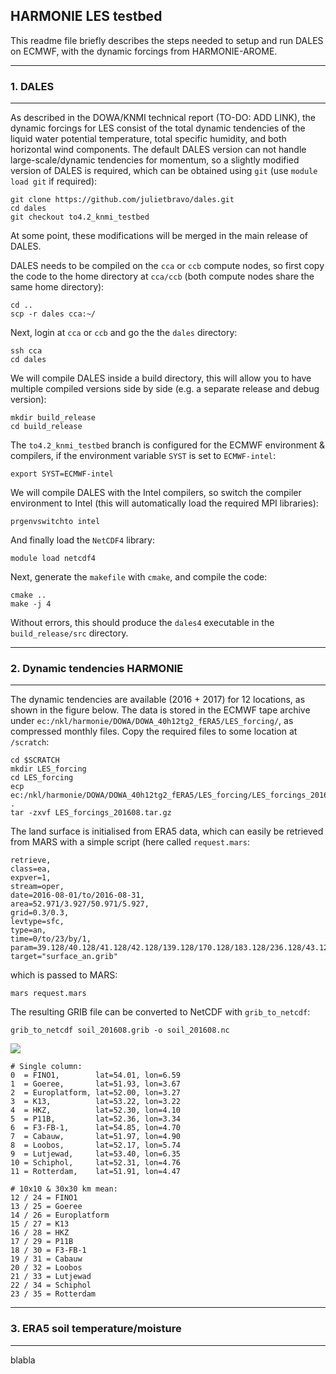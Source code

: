 ## HARMONIE LES testbed
This readme file briefly describes the steps needed to setup and run DALES on ECMWF, with the dynamic forcings from HARMONIE-AROME. 

----
### 1. DALES
----
As described in the DOWA/KNMI technical report (TO-DO: ADD LINK), the dynamic forcings for LES consist of the total dynamic tendencies of the liquid water potential temperature, total specific humidity, and both horizontal wind components. The default DALES version can not handle large-scale/dynamic tendencies for momentum, so a slightly modified version of DALES is required, which can be obtained using `git` (use `module load git` if required):

    git clone https://github.com/julietbravo/dales.git
    cd dales
    git checkout to4.2_knmi_testbed
    
At some point, these modifications will be merged in the main release of DALES. 

DALES needs to be compiled on the `cca` or `ccb` compute nodes, so first copy the code to the home directory at `cca/ccb` (both compute nodes share the same home directory):

    cd ..
    scp -r dales cca:~/

Next, login at `cca` or `ccb` and go the the `dales` directory:

    ssh cca
    cd dales
    
We will compile DALES inside a build directory, this will allow you to have multiple compiled versions side by side (e.g. a separate release and debug version):

    mkdir build_release
    cd build_release
    
The `to4.2_knmi_testbed` branch is configured for the ECMWF environment & compilers, if the environment variable `SYST` is set to `ECMWF-intel`:

    export SYST=ECMWF-intel

We will compile DALES with the Intel compilers, so switch the compiler environment to Intel (this will automatically load the required MPI libraries):

    prgenvswitchto intel
    
And finally load the `NetCDF4` library:

    module load netcdf4
    
Next, generate the `makefile` with `cmake`, and compile the code:

    cmake ..
    make -j 4
    
Without errors, this should produce the `dales4` executable in the `build_release/src` directory.

----
### 2. Dynamic tendencies HARMONIE
----

The dynamic tendencies are available (2016 + 2017) for 12 locations, as shown in the figure below. The data is stored in the ECMWF tape archive under `ec:/nkl/harmonie/DOWA/DOWA_40h12tg2_fERA5/LES_forcing/`, as compressed monthly files. Copy the required files to some location at `/scratch`:

    cd $SCRATCH
    mkdir LES_forcing
    cd LES_forcing
    ecp ec:/nkl/harmonie/DOWA/DOWA_40h12tg2_fERA5/LES_forcing/LES_forcings_201608.tar.gz .
    tar -zxvf LES_forcings_201608.tar.gz

The land surface is initialised from ERA5 data, which can easily be retrieved from MARS with a simple script (here called `request.mars`:

    retrieve,
    class=ea,
    expver=1,
    stream=oper,
    date=2016-08-01/to/2016-08-31,
    area=52.971/3.927/50.971/5.927,
    grid=0.3/0.3,
    levtype=sfc,
    type=an,
    time=0/to/23/by/1,
    param=39.128/40.128/41.128/42.128/139.128/170.128/183.128/236.128/43.128,
    target="surface_an.grib"

which is passed to MARS:

    mars request.mars
    
The resulting GRIB file can be converted to NetCDF with `grib_to_netcdf`:

    grib_to_netcdf soil_201608.grib -o soil_201608.nc




![](https://i.stack.imgur.com/EwFEVl.png)

    # Single column:
    0  = FINO1,        lat=54.01, lon=6.59
    1  = Goeree,       lat=51.93, lon=3.67
    2  = Europlatform, lat=52.00, lon=3.27
    3  = K13,          lat=53.22, lon=3.22
    4  = HKZ,          lat=52.30, lon=4.10
    5  = P11B,         lat=52.36, lon=3.34
    6  = F3-FB-1,      lat=54.85, lon=4.70
    7  = Cabauw,       lat=51.97, lon=4.90
    8  = Loobos,       lat=52.17, lon=5.74
    9  = Lutjewad,     lat=53.40, lon=6.35
    10 = Schiphol,     lat=52.31, lon=4.76
    11 = Rotterdam,    lat=51.91, lon=4.47
    
    # 10x10 & 30x30 km mean:
    12 / 24 = FINO1
    13 / 25 = Goeree
    14 / 26 = Europlatform
    15 / 27 = K13
    16 / 28 = HKZ
    17 / 29 = P11B
    18 / 30 = F3-FB-1
    19 / 31 = Cabauw
    20 / 32 = Loobos
    21 / 33 = Lutjewad
    22 / 34 = Schiphol
    23 / 35 = Rotterdam

----
### 3. ERA5 soil temperature/moisture
----

blabla
